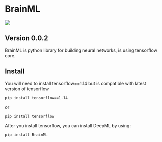 # BrainML
<img src="https://repository-images.githubusercontent.com/294645921/6d0c0080-f3fd-11ea-8cc9-6efeccfc809c"/>

## Version 0.0.2
BrainML is python library for building neural networks, is using tensorflow core.


## Install
You will need to install tensorflow==1.14 but is compatible with latest version of tensorflow
```
pip install tensorflow==1.14 
```
or 
```
pip install tensorflow
```
After you install tensorflow, you can install DeepML by using:
```
pip install BrainML
```
